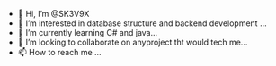 - 👋 Hi, I’m @SK3V9X
- 👀 I’m interested in database structure and backend development ...
- 🌱 I’m currently learning C# and java...
- 💞️ I’m looking to collaborate on anyproject tht would tech me...
- 📫 How to reach me ...

<!---
SK3V9X/SK3V9X is a ✨ special ✨ repository because its `README.md` (this file) appears on your GitHub profile.
You can click the Preview link to take a look at your changes.
--->

